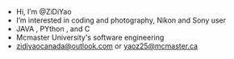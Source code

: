 - Hi, I’m @ZiDiYao
- I’m interested in coding and photography, Nikon and Sony user
- JAVA , PYthon , and C 
- Mcmaster University's software engineering 
- zidiyaocanada@outlook.com or yaoz25@mcmaster.ca

